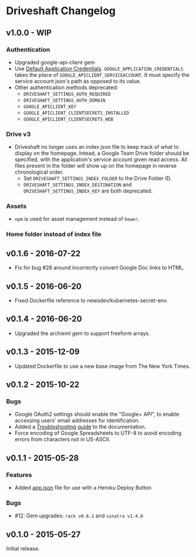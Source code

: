 # Driveshaft Changelog

## v1.0.0 - WIP

### Authentication

* Upgraded google-api-client gem
* Use [Default Application Credentials](https://developers.google.com/identity/protocols/application-default-credentials). `GOOGLE_APPLICATION_CREDENTIALS` takes the place of `GOOGLE_APICLIENT_SERVICEACCOUNT`. It must specify the service account json's path as opposed to its value.
* Other authentication methods deprecated:
  * `DRIVESHAFT_SETTINGS_AUTH_REQUIRED`
  * `DRIVESHAFT_SETTINGS_AUTH_DOMAIN`
  * `GOOGLE_APICLIENT_KEY`
  * `GOOGLE_APICLIENT_CLIENTSECRETS_INSTALLED`
  * `GOOGLE_APICLIENT_CLIENTSECRETS_WEB`

### Drive v3

* Driveshaft no longer uses an index json file to keep track of what to display on the homepage. Intead, a Google Team Drive folder should be specified, with the application's service account given read access. All files present in the folder will show up on the homepage in reverse chronological order.
  * Set `DRIVESHAFT_SETTINGS_INDEX_FOLDER` to the Drive Folder ID.
  * `DRIVESHAFT_SETTINGS_INDEX_DESTINATION` and `DRIVESHAFT_SETTINGS_INDEX_KEY` are both deprecated.

### Assets

* `npm` is used for asset management instead of `bower`.

### Home folder instead of index file

## v0.1.6 - 2016-07-22

* Fix for bug #28 around incorrectly convert Google Doc links to HTML.

## v0.1.5 - 2016-06-20

* Fixed Dockerfile reference to newsdev/kubernetes-secret-env.

## v0.1.4 - 2016-06-20

* Upgraded the archieml gem to support freeform arrays.

## v0.1.3 - 2015-12-09

* Updated Dockerfile to use a new base image from The New York Times.

## v0.1.2 - 2015-10-22

### Bugs

* Google OAuth2 settings should enable the "Google+ API", to enable accessing users' email addresses for identification.
* Added a [Troubleshooting guide](https://github.io/newsdev/driveshaft/reference/#troubleshooting) to the documentation.
* Force encoding of Google Spreadsheets to UTF-8 to avoid encoding errors from characters not in US-ASCII.

## v0.1.1 - 2015-05-28

### Features

* Added [app.json](https://devcenter.heroku.com/articles/app-json-schema) file for use with a Heroku Deploy Button

### Bugs

* #12: Gem upgrades: `rack v0.6.1` and `sinatra v1.4.6`

## v0.1.0 - 2015-05-27

Initial release.
